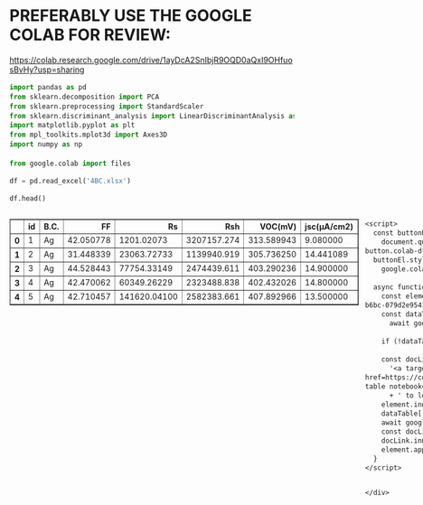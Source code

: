 # PREFERABLY USE THE GOOGLE COLAB FOR REVIEW:
https://colab.research.google.com/drive/1ayDcA2SnIbjR9OQD0aQxI9OHfuosBvHy?usp=sharing


```python
import pandas as pd
from sklearn.decomposition import PCA
from sklearn.preprocessing import StandardScaler
from sklearn.discriminant_analysis import LinearDiscriminantAnalysis as LDA
import matplotlib.pyplot as plt
from mpl_toolkits.mplot3d import Axes3D
import numpy as np

from google.colab import files
```


```python
df = pd.read_excel('4BC.xlsx')
```


```python
df.head()
```





  <div id="df-cb2d8369-cc76-46f5-b6bc-079d2e954198" class="colab-df-container">
    <div>

<table border="1" class="dataframe">
  <thead>
    <tr style="text-align: right;">
      <th></th>
      <th>id</th>
      <th>B.C.</th>
      <th>FF</th>
      <th>Rs</th>
      <th>Rsh</th>
      <th>VOC(mV)</th>
      <th>jsc(µA/cm2)</th>
    </tr>
  </thead>
  <tbody>
    <tr>
      <th>0</th>
      <td>1</td>
      <td>Ag</td>
      <td>42.050778</td>
      <td>1201.02073</td>
      <td>3207157.274</td>
      <td>313.589943</td>
      <td>9.080000</td>
    </tr>
    <tr>
      <th>1</th>
      <td>2</td>
      <td>Ag</td>
      <td>31.448339</td>
      <td>23063.72733</td>
      <td>1139940.919</td>
      <td>305.736250</td>
      <td>14.441089</td>
    </tr>
    <tr>
      <th>2</th>
      <td>3</td>
      <td>Ag</td>
      <td>44.528443</td>
      <td>77754.33149</td>
      <td>2474439.611</td>
      <td>403.290236</td>
      <td>14.900000</td>
    </tr>
    <tr>
      <th>3</th>
      <td>4</td>
      <td>Ag</td>
      <td>42.470062</td>
      <td>60349.26229</td>
      <td>2323488.838</td>
      <td>402.432026</td>
      <td>14.800000</td>
    </tr>
    <tr>
      <th>4</th>
      <td>5</td>
      <td>Ag</td>
      <td>42.710457</td>
      <td>141620.04100</td>
      <td>2582383.661</td>
      <td>407.892966</td>
      <td>13.500000</td>
    </tr>
  </tbody>
</table>
</div>
    <div class="colab-df-buttons">

  <div class="colab-df-container">
    <button class="colab-df-convert" onclick="convertToInteractive('df-cb2d8369-cc76-46f5-b6bc-079d2e954198')"
            title="Convert this dataframe to an interactive table."
            style="display:none;">

  <svg xmlns="http://www.w3.org/2000/svg" height="24px" viewBox="0 -960 960 960">
    <path d="M120-120v-720h720v720H120Zm60-500h600v-160H180v160Zm220 220h160v-160H400v160Zm0 220h160v-160H400v160ZM180-400h160v-160H180v160Zm440 0h160v-160H620v160ZM180-180h160v-160H180v160Zm440 0h160v-160H620v160Z"/>
  </svg>
    </button>

  <style>
    .colab-df-container {
      display:flex;
      gap: 12px;
    }

    .colab-df-convert {
      background-color: #E8F0FE;
      border: none;
      border-radius: 50%;
      cursor: pointer;
      display: none;
      fill: #1967D2;
      height: 32px;
      padding: 0 0 0 0;
      width: 32px;
    }

    .colab-df-convert:hover {
      background-color: #E2EBFA;
      box-shadow: 0px 1px 2px rgba(60, 64, 67, 0.3), 0px 1px 3px 1px rgba(60, 64, 67, 0.15);
      fill: #174EA6;
    }

    .colab-df-buttons div {
      margin-bottom: 4px;
    }

    [theme=dark] .colab-df-convert {
      background-color: #3B4455;
      fill: #D2E3FC;
    }

    [theme=dark] .colab-df-convert:hover {
      background-color: #434B5C;
      box-shadow: 0px 1px 3px 1px rgba(0, 0, 0, 0.15);
      filter: drop-shadow(0px 1px 2px rgba(0, 0, 0, 0.3));
      fill: #FFFFFF;
    }
  </style>

    <script>
      const buttonEl =
        document.querySelector('#df-cb2d8369-cc76-46f5-b6bc-079d2e954198 button.colab-df-convert');
      buttonEl.style.display =
        google.colab.kernel.accessAllowed ? 'block' : 'none';

      async function convertToInteractive(key) {
        const element = document.querySelector('#df-cb2d8369-cc76-46f5-b6bc-079d2e954198');
        const dataTable =
          await google.colab.kernel.invokeFunction('convertToInteractive',
                                                    [key], {});
        if (!dataTable) return;

        const docLinkHtml = 'Like what you see? Visit the ' +
          '<a target="_blank" href=https://colab.research.google.com/notebooks/data_table.ipynb>data table notebook</a>'
          + ' to learn more about interactive tables.';
        element.innerHTML = '';
        dataTable['output_type'] = 'display_data';
        await google.colab.output.renderOutput(dataTable, element);
        const docLink = document.createElement('div');
        docLink.innerHTML = docLinkHtml;
        element.appendChild(docLink);
      }
    </script>
  </div>


<div id="df-bb666809-5574-48b6-8ba9-b785e4a82a13">
  <button class="colab-df-quickchart" onclick="quickchart('df-bb666809-5574-48b6-8ba9-b785e4a82a13')"
            title="Suggest charts"
            style="display:none;">

<svg xmlns="http://www.w3.org/2000/svg" height="24px"viewBox="0 0 24 24"
     width="24px">
    <g>
        <path d="M19 3H5c-1.1 0-2 .9-2 2v14c0 1.1.9 2 2 2h14c1.1 0 2-.9 2-2V5c0-1.1-.9-2-2-2zM9 17H7v-7h2v7zm4 0h-2V7h2v10zm4 0h-2v-4h2v4z"/>
    </g>
</svg>
  </button>

<style>
  .colab-df-quickchart {
      --bg-color: #E8F0FE;
      --fill-color: #1967D2;
      --hover-bg-color: #E2EBFA;
      --hover-fill-color: #174EA6;
      --disabled-fill-color: #AAA;
      --disabled-bg-color: #DDD;
  }

  [theme=dark] .colab-df-quickchart {
      --bg-color: #3B4455;
      --fill-color: #D2E3FC;
      --hover-bg-color: #434B5C;
      --hover-fill-color: #FFFFFF;
      --disabled-bg-color: #3B4455;
      --disabled-fill-color: #666;
  }

  .colab-df-quickchart {
    background-color: var(--bg-color);
    border: none;
    border-radius: 50%;
    cursor: pointer;
    display: none;
    fill: var(--fill-color);
    height: 32px;
    padding: 0;
    width: 32px;
  }

  .colab-df-quickchart:hover {
    background-color: var(--hover-bg-color);
    box-shadow: 0 1px 2px rgba(60, 64, 67, 0.3), 0 1px 3px 1px rgba(60, 64, 67, 0.15);
    fill: var(--button-hover-fill-color);
  }

  .colab-df-quickchart-complete:disabled,
  .colab-df-quickchart-complete:disabled:hover {
    background-color: var(--disabled-bg-color);
    fill: var(--disabled-fill-color);
    box-shadow: none;
  }

  .colab-df-spinner {
    border: 2px solid var(--fill-color);
    border-color: transparent;
    border-bottom-color: var(--fill-color);
    animation:
      spin 1s steps(1) infinite;
  }

  @keyframes spin {
    0% {
      border-color: transparent;
      border-bottom-color: var(--fill-color);
      border-left-color: var(--fill-color);
    }
    20% {
      border-color: transparent;
      border-left-color: var(--fill-color);
      border-top-color: var(--fill-color);
    }
    30% {
      border-color: transparent;
      border-left-color: var(--fill-color);
      border-top-color: var(--fill-color);
      border-right-color: var(--fill-color);
    }
    40% {
      border-color: transparent;
      border-right-color: var(--fill-color);
      border-top-color: var(--fill-color);
    }
    60% {
      border-color: transparent;
      border-right-color: var(--fill-color);
    }
    80% {
      border-color: transparent;
      border-right-color: var(--fill-color);
      border-bottom-color: var(--fill-color);
    }
    90% {
      border-color: transparent;
      border-bottom-color: var(--fill-color);
    }
  }
</style>

  <script>
    async function quickchart(key) {
      const quickchartButtonEl =
        document.querySelector('#' + key + ' button');
      quickchartButtonEl.disabled = true;  // To prevent multiple clicks.
      quickchartButtonEl.classList.add('colab-df-spinner');
      try {
        const charts = await google.colab.kernel.invokeFunction(
            'suggestCharts', [key], {});
      } catch (error) {
        console.error('Error during call to suggestCharts:', error);
      }
      quickchartButtonEl.classList.remove('colab-df-spinner');
      quickchartButtonEl.classList.add('colab-df-quickchart-complete');
    }
    (() => {
      let quickchartButtonEl =
        document.querySelector('#df-bb666809-5574-48b6-8ba9-b785e4a82a13 button');
      quickchartButtonEl.style.display =
        google.colab.kernel.accessAllowed ? 'block' : 'none';
    })();
  </script>
</div>

    </div>
  </div>




#1. Using PCA on the features

Separating the features from the target column


```python
features = df.drop(['B.C.', 'id'], axis=1)
target = df['B.C.']
```

Noramlizing the features


```python
scaler = StandardScaler()
scaled_features = scaler.fit_transform(features)
```

Performing PCA


```python
pca = PCA(n_components=3)
principal_components = pca.fit_transform(scaled_features)
```

#2. Displaying the 3D graph

Creating the new DataFrame for the PCs


```python
pca_df = pd.DataFrame(data=principal_components, columns=['PC1', 'PC2', 'PC3'])
pca_df['B.C.'] = target
```

Displaying


```python
fig = plt.figure(figsize=(10, 7))
ax = fig.add_subplot(111, projection='3d')

unique_targets = pca_df['B.C.'].unique()

for target in unique_targets:
    subset = pca_df[pca_df['B.C.'] == target]
    ax.scatter(subset['PC1'], subset['PC2'], subset['PC3'], label=target, alpha=0.7)

ax.set_title("3D PCA Visualization")
ax.set_xlabel("Principal Component 1")
ax.set_ylabel("Principal Component 2")
ax.set_zlabel("Principal Component 3")
ax.legend(title="B.C.")
plt.show()
```


    
![png](README_files/README_14_0.png)
    


#3. Explained Variance & Eigenvalue


```python
explained_variance = pca.explained_variance_ratio_
eigenvalues = pca.explained_variance_

print("Explained Variance Ratios:", explained_variance)
print("Eigenvalues:", eigenvalues)
print("Total Explained Variance:", sum(explained_variance))
```

    Explained Variance Ratios: [0.29588819 0.25891226 0.19897799]
    Eigenvalues: [1.48214067 1.29692364 0.99670546]
    Total Explained Variance: 0.753778445105806
    

#4. Finding & Removing Ouliers


```python
pca_space = principal_components
pca_mean = np.mean(pca_space, axis=0)
distances = np.sqrt(np.sum((pca_space - pca_mean) ** 2, axis=1))

# Points farther than 3 standard deviations)
threshold = np.mean(distances) + 3 * np.std(distances)
outliers = np.where(distances > threshold)[0]

print("\nOutliers:")
print(df.iloc[outliers])
```

    
    Outliers:
          id B.C.           FF            Rs           Rsh  VOC(mV)  jsc(µA/cm2)
    89    90   Ag     0.000000  1.453024e+04  5.247565e+09    0.000          0.0
    91    92   Ag     0.000000  2.778976e+09  2.361252e+09    0.000          0.0
    100  101   Ag  8272.050148  3.562224e+05  6.836334e+03    1.830         10.6
    104  105   Ag  5585.794646  3.819499e+05  3.200266e+03    0.899         10.9
    

We can see the outliers from the 3D visualiztion and from the outlier detection above.
These 4 outliers (id: 90,92,101,105) have very high/low values that don't correspond with the rest of their respected features.
The other outlier (id: 248) was not found in the in the code detection above but we could detect it in the 3D visualization. Going through the Dataset we could find this outlier that only has it's "Rs" value to be very low while the rest of it's values are normal.

#5. Removing outliers & Repeating steps 2,3

Creating new DataFrame without the outliers mentioned in previous step


```python
df_cleaned = df.drop(index=[89, 91, 100, 104, 249])
features_cleaned = df_cleaned.drop(['B.C.', 'id'], axis=1)
target_cleaned = df_cleaned['B.C.']
```

Scaling & PCA


```python
features_scaled_cleaned = scaler.fit_transform(features_cleaned)

pca_cleaned = PCA(n_components=3)
principal_components_cleaned = pca_cleaned.fit_transform(features_scaled_cleaned)
```

Creating the new DataFrame


```python
target_cleaned = target_cleaned.reset_index(drop=True)
pca_df_cleaned = pd.DataFrame(data=principal_components_cleaned, columns=['PC1', 'PC2', 'PC3'])
pca_df_cleaned['B.C.'] = target_cleaned
```

Displaying 3D graph for the cleaned DataFrame


```python
fig = plt.figure(figsize=(10, 7))
ax = fig.add_subplot(111, projection='3d')

unique_targets = pca_df_cleaned['B.C.'].unique()

for target in unique_targets:
    subset = pca_df_cleaned[pca_df_cleaned['B.C.'] == target]
    ax.scatter(subset['PC1'], subset['PC2'], subset['PC3'], label=target, alpha=0.7)

ax.set_title("3D PCA Visualization")
ax.set_xlabel("Principal Component 1")
ax.set_ylabel("Principal Component 2")
ax.set_zlabel("Principal Component 3")
ax.legend(title="B.C.")
plt.show()
```


    
![png](README_files/README_28_0.png)
    


#6. Using a different method (LDA)

Using the cleaned features from previous steps for LDA


```python
features_scaled_cleaned = scaler.fit_transform(features_cleaned)

lda = LDA(n_components=3)
lda_components = lda.fit_transform(features_scaled_cleaned, target_cleaned)
```

Creating the new DataFrame


```python
lda_df = pd.DataFrame(data=lda_components, columns=['LDA1', 'LDA2', 'LDA3'])
lda_df['B.C.'] = target_cleaned.reset_index(drop=True)
lda_df['B.C.'] = target_cleaned
```

Displaying 3D graph for the cleaned DataFrame


```python
fig = plt.figure(figsize=(10, 7))
ax = fig.add_subplot(111, projection='3d')

unique_targets = lda_df['B.C.'].unique()

for target in unique_targets:
    subset = lda_df[lda_df['B.C.'] == target]
    ax.scatter(subset['LDA1'], subset['LDA2'], subset['LDA3'], label=target, alpha=0.7)

ax.set_title("3D LDA Visualization")
ax.set_xlabel("LDA 1")
ax.set_ylabel("LDA 2")
ax.set_zlabel("LDA 3")
ax.legend(title="B.C.")
plt.show()
```


    
![png](README_files/README_35_0.png)
    

